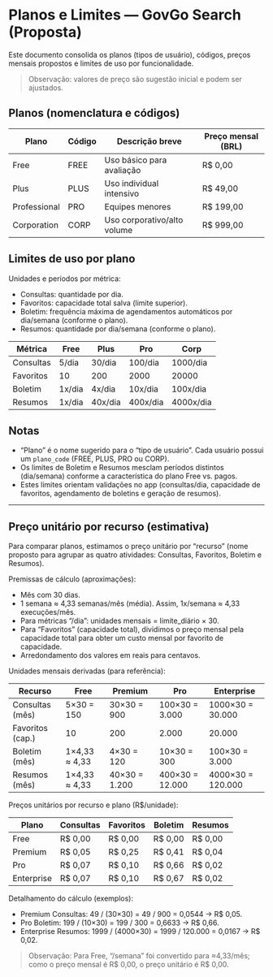 # Planos e Limites — GovGo Search (Proposta)

Este documento consolida os planos (tipos de usuário), códigos, preços mensais propostos e limites de uso por funcionalidade.

> Observação: valores de preço são sugestão inicial e podem ser ajustados.

## Planos (nomenclatura e códigos)

| Plano        | Código      | Descrição breve              | Preço mensal (BRL) |
|--------------|-------------|------------------------------|--------------------|
| Free         | FREE        | Uso básico para avaliação    | R$ 0,00            |
| Plus         | PLUS        | Uso individual intensivo     | R$ 49,00           |
| Professional | PRO         | Equipes menores              | R$ 199,00          |
| Corporation  | CORP        | Uso corporativo/alto volume  | R$ 999,00          |



## Limites de uso por plano

Unidades e períodos por métrica:
- Consultas: quantidade por dia.
- Favoritos: capacidade total salva (limite superior).
- Boletim: frequência máxima de agendamentos automáticos por dia/semana (conforme o plano).
- Resumos: quantidade por dia/semana (conforme o plano).

| Métrica   | Free      | Plus    | Pro     | Corp       |
|-----------|-----------|---------|---------|------------|
| Consultas | 5/dia     | 30/dia  | 100/dia | 1000/dia   |
| Favoritos | 10        | 200     | 2000    | 20000      |
| Boletim   | 1x/dia    | 4x/dia  | 10x/dia | 100x/dia   |
| Resumos   | 1x/dia    | 40x/dia | 400x/dia| 4000x/dia  |

## Notas
- “Plano” é o nome sugerido para o “tipo de usuário”. Cada usuário possui um `plano_code` (FREE, PLUS, PRO ou CORP).
- Os limites de Boletim e Resumos mesclam períodos distintos (dia/semana) conforme a característica do plano Free vs. pagos.
- Estes limites orientam validações no app (consultas/dia, capacidade de favoritos, agendamento de boletins e geração de resumos).

---

## Preço unitário por recurso (estimativa)

Para comparar planos, estimamos o preço unitário por “recurso” (nome proposto para agrupar as quatro atividades: Consultas, Favoritos, Boletim e Resumos).

Premissas de cálculo (aproximações):
- Mês com 30 dias.
- 1 semana ≈ 4,33 semanas/mês (média). Assim, 1x/semana ≈ 4,33 execuções/mês.
- Para métricas “/dia”: unidades mensais = limite_diário × 30.
- Para “Favoritos” (capacidade total), dividimos o preço mensal pela capacidade total para obter um custo mensal por favorito de capacidade.
- Arredondamento dos valores em reais para centavos.

Unidades mensais derivadas (para referência):

| Recurso  | Free       | Premium | Pro    | Enterprise |
|----------|------------|---------|--------|------------|
| Consultas (mês) | 5×30 = 150 | 30×30 = 900 | 100×30 = 3.000 | 1000×30 = 30.000 |
| Favoritos (cap.)| 10         | 200     | 2.000 | 20.000 |
| Boletim (mês)   | 1×4,33 ≈ 4,33 | 4×30 = 120 | 10×30 = 300 | 100×30 = 3.000 |
| Resumos (mês)   | 1×4,33 ≈ 4,33 | 40×30 = 1.200 | 400×30 = 12.000 | 4000×30 = 120.000 |

Preços unitários por recurso e plano (R$/unidade):

| Plano      | Consultas | Favoritos | Boletim | Resumos |
|------------|-----------|-----------|---------|---------|
| Free       | R$ 0,00   | R$ 0,00   | R$ 0,00 | R$ 0,00 |
| Premium    | R$ 0,05   | R$ 0,25   | R$ 0,41 | R$ 0,04 |
| Pro        | R$ 0,07   | R$ 0,10   | R$ 0,66 | R$ 0,02 |
| Enterprise | R$ 0,07   | R$ 0,10   | R$ 0,67 | R$ 0,02 |

Detalhamento do cálculo (exemplos):
- Premium Consultas: 49 / (30×30) = 49 / 900 = 0,0544 → R$ 0,05.
- Pro Boletim: 199 / (10×30) = 199 / 300 = 0,6633 → R$ 0,66.
- Enterprise Resumos: 1999 / (4000×30) = 1999 / 120.000 = 0,0167 → R$ 0,02.

> Observação: Para Free, “/semana” foi convertido para ≈4,33/mês; como o preço mensal é R$ 0,00, o preço unitário é R$ 0,00.


